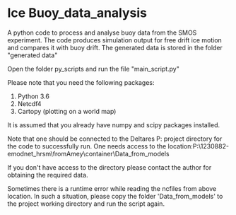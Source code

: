 # Ice Buoy_data_analysis
A python code to process and analyse buoy data from the SMOS experiment. The code produces simulation output for free drift ice motion and compares it with buoy drift. The generated data is stored in the folder "generated data"

Open the folder py_scripts and run the file "main_script.py"

Please note that you need the following packages:

1. Python 3.6 
2. Netcdf4  
3. Cartopy (plotting on a world map)

It is assumed that you already have numpy and scipy packages installed.


Note that one should be connected to the Deltares P: project directory for the code to successfully run.
One needs access to the location:P:\1230882-emodnet_hrsm\fromAmey\container\Data_from_models 

If you don't have access to the directory please contact the author for obtaining the required data. 

Sometimes there is a runtime error while reading the ncfiles from above location.
In such a situation, please copy the folder 'Data_from_models' to the project working directory and run the script again.

